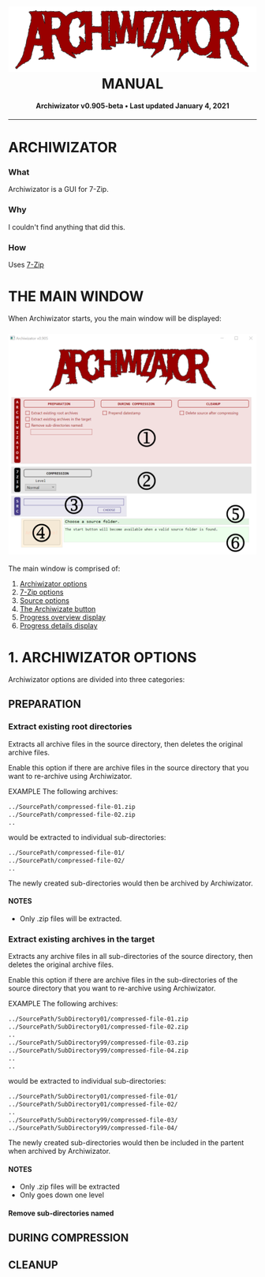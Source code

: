 <!--
  Software manual template (b210104)
  https://github.com/APrettyCoolProgram/my-development-environment/tree/master/templates/documentation
-->

<h1 align="center">

  <img src="Image/archiwizator-logo.png" alt="Archiwizator logo" width="575">
  <br>
  MANUAL
  <br>

</h1>

<h4 align="center">

  Archiwizator v0.905-beta&nbsp;&bull;&nbsp;Last updated January 4, 2021

</h4>

***

# ARCHIWIZATOR

### What
Archiwizator is a GUI for 7-Zip.

### Why
I couldn't find anything that did this.

### How
Uses [7-Zip](URL)

# THE MAIN WINDOW
When Archiwizator starts, you the main window will be displayed:

<h3 align="center">

  <img src="Image/main-window-shaded-numbered.png" alt="Archiwizator main window" width="600">

</h3>

The main window is comprised of:

1. [Archiwizator options](#1-archiwizator-options)
2. [7-Zip options](#7zip-options)
3. [Source options](#source-options)
4. [The Archiwizate button](#the-archiwizate-button)
5. [Progress overview display](#progress-overview-display)
6. [Progress details display](#progress-details-display)

# 1. ARCHIWIZATOR OPTIONS
Archiwizator options are divided into three categories:

## PREPARATION

### Extract existing root directories
Extracts all archive files in the source directory, then deletes the original archive files.

Enable this option if there are archive files in the source directory that you want to re-archive using Archiwizator.

EXAMPLE
The following archives:
```
../SourcePath/compressed-file-01.zip
../SourcePath/compressed-file-02.zip
..
```
would be extracted to individual sub-directories:
```
../SourcePath/compressed-file-01/
../SourcePath/compressed-file-02/
..
```
The newly created sub-directories would then be archived by Archiwizator.

#### NOTES
* Only .zip files will be extracted.

### Extract existing archives in the target
Extracts any archive files in all sub-directories of the source directory, then deletes the original archive files.

Enable this option if there are archive files in the sub-directories of the source directory that you want to re-archive using Archiwizator.

EXAMPLE
The following archives:
```
../SourcePath/SubDirectory01/compressed-file-01.zip
../SourcePath/SubDirectory01/compressed-file-02.zip
..
../SourcePath/SubDirectory99/compressed-file-03.zip
../SourcePath/SubDirectory99/compressed-file-04.zip
..
..
```
would be extracted to individual sub-directories:
```
../SourcePath/SubDirectory01/compressed-file-01/
../SourcePath/SubDirectory01/compressed-file-02/
..
../SourcePath/SubDirectory99/compressed-file-03/
../SourcePath/SubDirectory99/compressed-file-04/
```
The newly created sub-directories would then be included in the partent when archived by Archiwizator.

#### NOTES
* Only .zip files will be extracted
* Only goes down one level


#### Remove sub-directories named

## DURING COMPRESSION

## CLEANUP
